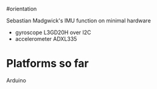 #orientation

Sebastian Madgwick's IMU function on minimal hardware

* gyroscope L3GD20H over I2C
* accelerometer ADXL335

# Platforms so far

Arduino